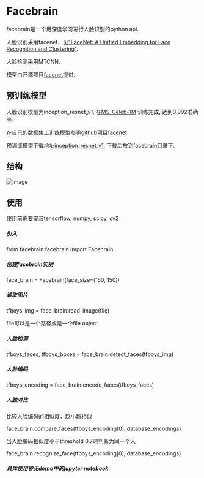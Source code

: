 # Facebrain

facebrain是一个用深度学习进行人脸识别的python api. 

人脸识别采用facenet，见["FaceNet: A Unified Embedding for Face Recognition and Clustering"](http://arxiv.org/abs/1503.03832).

人脸检测采用MTCNN.

模型由开源项目[facenet](https://github.com/davidsandberg/facenet)提供.

## 预训练模型
人脸识别模型为inception_resnet_v1, 在[MS-Celeb-1M](https://www.microsoft.com/en-us/research/project/ms-celeb-1m-challenge-recognizing-one-million-celebrities-real-world/) 训练完成, 达到0.992准确率.

在自己的数据集上训练模型参见github项目[facenet](https://github.com/davidsandberg/facenet)

预训练模型下载地址[inception_resnet_v1](https://pan.baidu.com/s/1eTooi9k). 下载后放到facebrain目录下.

## 结构
![image](https://github.com/CoderSLZhang/Facebrain/blob/master/facebrain_architecture.jpg)

## 使用
使用前需要安装tensorflow, numpy, scipy, cv2

##### 引入
from facebrain.facebrain import Facebrain
##### 创建facebrain实例
face_brain = Facebrain(face_size=(150, 150))
##### 读取图片
tfboys_img = face_brain.read_image(file)

file可以是一个路径或是一个file object
##### 人脸检测
tfboys_faces, tfboys_boxes = face_brain.detect_faces(tfboys_img)
##### 人脸编码
tfboys_encoding = face_brain.encode_faces(tfboys_faces)
##### 人脸对比
比较人脸编码的相似度，越小越相似

face_brain.compare_faces(tfboys_encoding[0], database_encodings)

当人脸编码相似度小于threshold 0.7时判断为同一个人

face_brain.recognize_face(tfboys_encoding[0], database_encodings)
##### 具体使用参见demo中的jupyter notebook 
